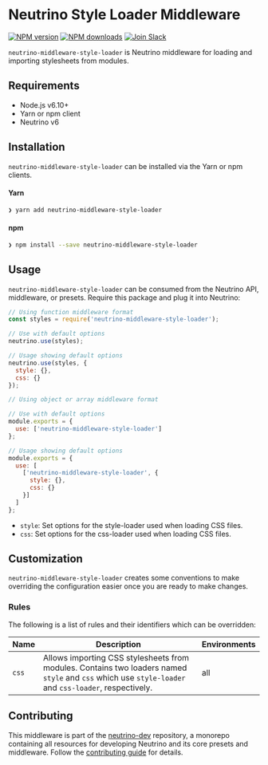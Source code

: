 # Neutrino Style Loader Middleware
[![NPM version][npm-image]][npm-url] [![NPM downloads][npm-downloads]][npm-url] [![Join Slack][slack-image]][slack-url]

`neutrino-middleware-style-loader` is Neutrino middleware for loading and importing stylesheets from modules.

## Requirements

- Node.js v6.10+
- Yarn or npm client
- Neutrino v6

## Installation

`neutrino-middleware-style-loader` can be installed via the Yarn or npm clients.

#### Yarn

```bash
❯ yarn add neutrino-middleware-style-loader
```

#### npm

```bash
❯ npm install --save neutrino-middleware-style-loader
```

## Usage

`neutrino-middleware-style-loader` can be consumed from the Neutrino API, middleware, or presets. Require this package
and plug it into Neutrino:

```js
// Using function middleware format
const styles = require('neutrino-middleware-style-loader');

// Use with default options
neutrino.use(styles);

// Usage showing default options
neutrino.use(styles, {
  style: {},
  css: {}
});
```

```js
// Using object or array middleware format

// Use with default options
module.exports = {
  use: ['neutrino-middleware-style-loader']
};

// Usage showing default options
module.exports = {
  use: [
    ['neutrino-middleware-style-loader', {
      style: {},
      css: {}
    }]
  ]
};
```

- `style`: Set options for the style-loader used when loading CSS files.
- `css`: Set options for the css-loader used when loading CSS files.

## Customization

`neutrino-middleware-style-loader` creates some conventions to make overriding the configuration easier once you are
ready to make changes.

### Rules

The following is a list of rules and their identifiers which can be overridden:

| Name | Description | Environments |
| ---- | ----------- | ------------ |
| `css` | Allows importing CSS stylesheets from modules. Contains two loaders named `style` and `css` which use `style-loader` and `css-loader`, respectively. | all |

## Contributing

This middleware is part of the [neutrino-dev](https://github.com/mozilla-neutrino/neutrino-dev) repository, a monorepo
containing all resources for developing Neutrino and its core presets and middleware. Follow the
[contributing guide](https://neutrino.js.org/contributing) for details.

[npm-image]: https://img.shields.io/npm/v/neutrino-middleware-style-loader.svg
[npm-downloads]: https://img.shields.io/npm/dt/neutrino-middleware-style-loader.svg
[npm-url]: https://npmjs.org/package/neutrino-middleware-style-loader
[slack-image]: https://neutrino-slack.herokuapp.com/badge.svg
[slack-url]: https://neutrino-slack.herokuapp.com/
